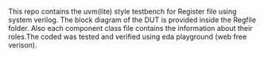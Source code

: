 This repo contains the uvm(lite) style testbench for Register file using system verilog. The block diagram of the DUT is provided inside the Regfile folder. Also each component class file contains the information about their roles.The coded was 
tested and verified using eda playground (web free verison).
